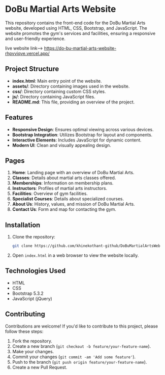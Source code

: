 # DoBu Martial Arts Website

This repository contains the front-end code for the DoBu Martial Arts website, developed using HTML, CSS, Bootstrap, and JavaScript. The website promotes the gym's services and facilities, ensuring a responsive and user-friendly experience.

live website link--> https://do-bu-martial-arts-website-rhpvviqve.vercel.app/

## Project Structure

- **index.html**: Main entry point of the website.
- **assets/**: Directory containing images used in the website.
- **css/**: Directory containing custom CSS styles.
- **js/**: Directory containing JavaScript files.
- **README.md**: This file, providing an overview of the project.

## Features

- **Responsive Design**: Ensures optimal viewing across various devices.
- **Bootstrap Integration**: Utilizes Bootstrap for layout and components.
- **Interactive Elements**: Includes JavaScript for dynamic content.
- **Modern UI**: Clean and visually appealing design.

## Pages

1. **Home**: Landing page with an overview of DoBu Martial Arts.
2. **Classes**: Details about martial arts classes offered.
3. **Memberships**: Information on membership plans.
4. **Instructors**: Profiles of martial arts instructors.
5. **Facilities**: Overview of gym facilities.
6. **Specialist Courses**: Details about specialized courses.
7. **About Us**: History, values, and mission of DoBu Martial Arts.
8. **Contact Us**: Form and map for contacting the gym.

## Installation

1. Clone the repository:
   ```bash
   git clone https://github.com/khinekothant-github/DoBuMartialArtsWebsite.git

2. Open `index.html` in a web browser to view the website locally.

## Technologies Used
  - HTML
  - CSS
  - Bootstrap 5.3.2
  - JavaScript (jQuery)
## Contributing
  Contributions are welcome! If you'd like to contribute to this project, please follow these steps:
  1. Fork the repository.
  2. Create a new branch (`git checkout -b feature/your-feature-name`).
  3. Make your changes.
  4. Commit your changes (`git commit -am 'Add some feature'`).
  5. Push to the branch (`git push origin feature/your-feature-name`).
  6. Create a new Pull Request.

